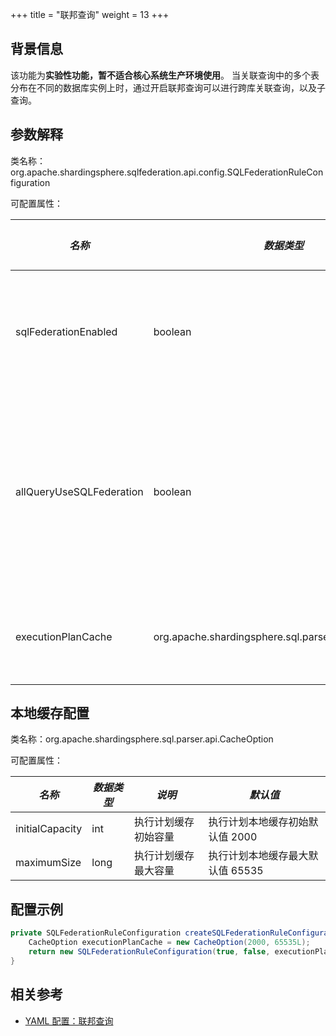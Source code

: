+++
title = "联邦查询"
weight = 13
+++

## 背景信息

该功能为**实验性功能，暂不适合核心系统生产环境使用**。
当关联查询中的多个表分布在不同的数据库实例上时，通过开启联邦查询可以进行跨库关联查询，以及子查询。

## 参数解释

类名称：org.apache.shardingsphere.sqlfederation.api.config.SQLFederationRuleConfiguration

可配置属性：

| *名称*                  | *数据类型*  | *说明*              | *默认值* |
|-----------------------|---------|-------------------|-------|
| sqlFederationEnabled            | boolean | 是否开启联邦查询          | -     |
| allQueryUseSQLFederation | boolean | 是否全部查询 SQL 使用联邦查询 | -     |
| executionPlanCache | org.apache.shardingsphere.sql.parser.api.CacheOption | 执行计划缓存            | -     |

## 本地缓存配置

类名称：org.apache.shardingsphere.sql.parser.api.CacheOption

可配置属性：

| *名称*            | *数据类型* | *说明*       | *默认值*               |
|-----------------|--------|------------|---------------------|
| initialCapacity | int    | 执行计划缓存初始容量 | 执行计划本地缓存初始默认值 2000  |
| maximumSize     | long   | 执行计划缓存最大容量 | 执行计划本地缓存最大默认值 65535 |

## 配置示例

```java
private SQLFederationRuleConfiguration createSQLFederationRuleConfiguration() {
    CacheOption executionPlanCache = new CacheOption(2000, 65535L);
    return new SQLFederationRuleConfiguration(true, false, executionPlanCache);
}
```

## 相关参考

- [YAML 配置：联邦查询](/cn/user-manual/shardingsphere-jdbc/yaml-config/rules/sql-federation/)
